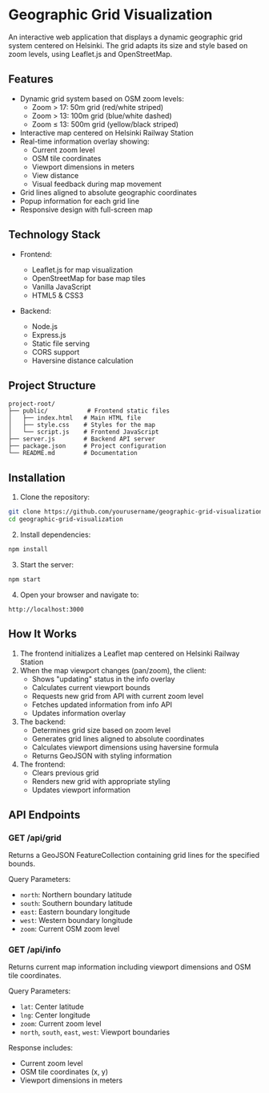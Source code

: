 # Geographic Grid Visualization

An interactive web application that displays a dynamic geographic grid system centered on Helsinki. The grid adapts its size and style based on zoom levels, using Leaflet.js and OpenStreetMap.

## Features

- Dynamic grid system based on OSM zoom levels:
  * Zoom > 17: 50m grid (red/white striped)
  * Zoom > 13: 100m grid (blue/white dashed)
  * Zoom ≤ 13: 500m grid (yellow/black striped)
- Interactive map centered on Helsinki Railway Station
- Real-time information overlay showing:
  * Current zoom level
  * OSM tile coordinates
  * Viewport dimensions in meters
  * View distance
  * Visual feedback during map movement
- Grid lines aligned to absolute geographic coordinates
- Popup information for each grid line
- Responsive design with full-screen map

## Technology Stack

- Frontend:
  - Leaflet.js for map visualization
  - OpenStreetMap for base map tiles
  - Vanilla JavaScript
  - HTML5 & CSS3

- Backend:
  - Node.js
  - Express.js
  - Static file serving
  - CORS support
  - Haversine distance calculation

## Project Structure

```
project-root/
├── public/           # Frontend static files
│   ├── index.html   # Main HTML file
│   ├── style.css    # Styles for the map
│   └── script.js    # Frontend JavaScript
├── server.js        # Backend API server
├── package.json     # Project configuration
└── README.md        # Documentation
```

## Installation

1. Clone the repository:
```bash
git clone https://github.com/yourusername/geographic-grid-visualization.git
cd geographic-grid-visualization
```

2. Install dependencies:
```bash
npm install
```

3. Start the server:
```bash
npm start
```

4. Open your browser and navigate to:
```
http://localhost:3000
```

## How It Works

1. The frontend initializes a Leaflet map centered on Helsinki Railway Station
2. When the map viewport changes (pan/zoom), the client:
   - Shows "updating" status in the info overlay
   - Calculates current viewport bounds
   - Requests new grid from API with current zoom level
   - Fetches updated information from info API
   - Updates information overlay
3. The backend:
   - Determines grid size based on zoom level
   - Generates grid lines aligned to absolute coordinates
   - Calculates viewport dimensions using haversine formula
   - Returns GeoJSON with styling information
4. The frontend:
   - Clears previous grid
   - Renders new grid with appropriate styling
   - Updates viewport information

## API Endpoints

### GET /api/grid

Returns a GeoJSON FeatureCollection containing grid lines for the specified bounds.

Query Parameters:
- `north`: Northern boundary latitude
- `south`: Southern boundary latitude
- `east`: Eastern boundary longitude
- `west`: Western boundary longitude
- `zoom`: Current OSM zoom level

### GET /api/info

Returns current map information including viewport dimensions and OSM tile coordinates.

Query Parameters:
- `lat`: Center latitude
- `lng`: Center longitude
- `zoom`: Current zoom level
- `north`, `south`, `east`, `west`: Viewport boundaries

Response includes:
- Current zoom level
- OSM tile coordinates (x, y)
- Viewport dimensions in meters